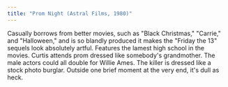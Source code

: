 ```yaml
---
title: "Prom Night (Astral Films, 1980)"
---
```


Casually borrows from better movies, such as "Black Christmas," "Carrie," and "Halloween," and is so blandly produced it makes the "Friday the 13" sequels look absolutely artful. Features the lamest high school in the movies. Curtis attends prom dressed like somebody's grandmother. The male actors could all double for Willie Ames. The killer is dressed like a stock photo burglar. Outside one brief moment at the very end, it's dull as heck. 
